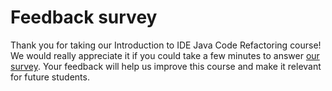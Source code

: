 # Feedback survey

Thank you for taking our Introduction to IDE Java Code Refactoring course!
We would really appreciate it if you could take a few minutes to
answer [our survey]().
Your feedback will help us improve this course and make it relevant for future students.
